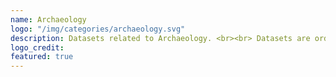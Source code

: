 ```yaml
---
name: Archaeology
logo: "/img/categories/archaeology.svg"
description: Datasets related to Archaeology. <br><br> Datasets are ordered by the last modified date.
logo_credit: 
featured: true
---
```


